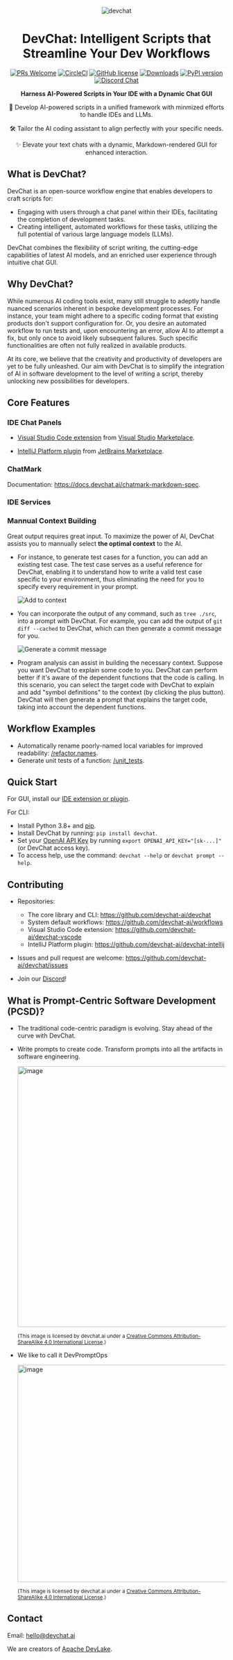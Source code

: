 <div align="center">

![devchat](https://github.com/devchat-ai/devchat/assets/592493/f39979fe-fe32-410b-bf9d-2118ac8ea3d5)

# DevChat: Intelligent Scripts that Streamline Your Dev Workflows

[![PRs Welcome](https://img.shields.io/badge/PRs-welcome-brightgreen.svg?style=flat-square)](http://makeapullrequest.com)
[![CircleCI](https://circleci.com/gh/devchat-ai/devchat/tree/main.svg?style=shield)](https://circleci.com/gh/devchat-ai/devchat/tree/main)
[![GitHub license](https://img.shields.io/github/license/devchat-ai/devchat.svg)](https://github.com/devchat-ai/devchat/blob/main/LICENSE)
[![Downloads](https://pepy.tech/badge/devchat)](https://pepy.tech/project/devchat)
[![PyPI version](https://badge.fury.io/py/devchat.svg)](https://badge.fury.io/py/devchat)
[![Discord Chat](https://img.shields.io/discord/1106908489114206309?logo=discord)](https://discord.gg/9t3yrbBUXD)

**Harness AI-Powered Scripts in Your IDE with a Dynamic Chat GUI**

🧩 Develop AI-powered scripts in a unified framework with minmized efforts to handle IDEs and LLMs.

🛠️ Tailor the AI coding assistant to align perfectly with your specific needs.

✨ Elevate your text chats with a dynamic, Markdown-rendered GUI for enhanced interaction.

</div>

## What is DevChat?

DevChat is an open-source workflow engine that enables developers to craft scripts for:
- Engaging with users through a chat panel within their IDEs, facilitating the completion of development tasks.
- Creating intelligent, automated workflows for these tasks, utilizing the full potential of various large language models (LLMs).

DevChat combines the flexibility of script writing, the cutting-edge capabilities of latest AI models, and an enriched user experience through intuitive chat GUI.

## Why DevChat?

While numerous AI coding tools exist, many still struggle to adeptly handle nuanced scenarios inherent in bespoke development processes. For instance, your team might adhere to a specific coding format that existing products don't support configuration for. Or, you desire an automated workflow to run tests and, upon encountering an error, allow AI to attempt a fix, but only once to avoid likely subsequent failures. Such specific functionalities are often not fully realized in available products.

At its core, we believe that the creativity and productivity of developers are yet to be fully unleashed. Our aim with DevChat is to simplify the integration of AI in software development to the level of writing a script, thereby unlocking new possibilities for developers.

## Core Features

### IDE Chat Panels

- [Visual Studio Code extension](https://github.com/devchat-ai/devchat-vscode) from [Visual Studio Marketplace](https://marketplace.visualstudio.com/items?itemName=merico.devchat).

- [IntelliJ Platform plugin](https://github.com/devchat-ai/devchat-intellij) from [JetBrains Marketplace](https://plugins.jetbrains.com/plugin/23258-devchat).

### ChatMark

Documentation: https://docs.devchat.ai/chatmark-markdown-spec.

### IDE Services

### Mannual Context Building

Great output requires great input. To maximize the power of AI, DevChat assists you to mannually select **the optimal context** to the AI.

- For instance, to generate test cases for a function, you can add an existing test case. The test case serves as a useful reference for DevChat, enabling it to understand how to write a valid test case specific to your environment, thus eliminating the need for you to specify every requirement in your prompt.

  ![Add to context](https://github.com/devchat-ai/devchat-vscode/assets/592493/9b19c798-d06f-4373-8f8a-6a950c3a8ba5)

- You can incorporate the output of any command, such as `tree ./src`, into a prompt with DevChat. For example, you can add the output of `git diff --cached` to DevChat, which can then generate a commit message for you.

  ![Generate a commit message](https://github.com/devchat-ai/devchat-vscode/assets/592493/7bd34547-762c-4f97-b792-8d05a9eb1dcf)

- Program analysis can assist in building the necessary context. Suppose you want DevChat to explain some code to you. DevChat can perform better if it's aware of the dependent functions that the code is calling. In this scenario, you can select the target code with DevChat to explain and add "symbol definitions" to the context (by clicking the plus button). DevChat will then generate a prompt that explains the target code, taking into account the dependent functions.

## Workflow Examples

- Automatically rename poorly-named local variables for improved readability: [/refactor.names](https://github.com/devchat-ai/workflows/tree/main/refactor/names).
- Generate unit tests of a function: [/unit_tests](https://github.com/devchat-ai/workflows/tree/main/unit_tests).

## Quick Start

For GUI, install our [IDE extension or plugin](https://docs.devchat.ai/quick-start/installation).

For CLI:
- Install Python 3.8+ and [pip](https://pip.pypa.io/en/stable/installation/).
- Install DevChat by running: `pip install devchat`.
- Set your [OpenAI API Key](https://platform.openai.com/account/api-keys) by running `export OPENAI_API_KEY="[sk-...]"` (or DevChat access key).
- To access help, use the command: `devchat --help` or `devchat prompt --help`.

## Contributing

- Repositories:
  - The core library and CLI: https://github.com/devchat-ai/devchat
  - System default workflows: https://github.com/devchat-ai/workflows
  - Visual Studio Code extension: https://github.com/devchat-ai/devchat-vscode
  - IntelliJ Platform plugin: https://github.com/devchat-ai/devchat-intellij

- Issues and pull request are welcome: https://github.com/devchat-ai/devchat/issues

- Join our [Discord](https://discord.gg/9t3yrbBUXD)!

## What is Prompt-Centric Software Development (PCSD)?

- The traditional code-centric paradigm is evolving. Stay ahead of the curve with DevChat.

- Write prompts to create code. Transform prompts into all the artifacts in software engineering.

  <img width="600" alt="image" src="https://github.com/devchat-ai/devchat/assets/592493/dd32e900-92fd-4fa4-8489-96ed17ab5e0e">

  <sub>(This image is licensed by devchat.ai under a <a rel="license" href="http://creativecommons.org/licenses/by-sa/4.0/">Creative Commons Attribution-ShareAlike 4.0 International License</a>.)</sub>
  
- We like to call it DevPromptOps
  
  <img width="500" alt="image" src="https://github.com/devchat-ai/devchat/assets/592493/e8e1215b-53b0-4473-ab00-0665d33f204a">
  
  <sub>(This image is licensed by devchat.ai under a <a rel="license" href="http://creativecommons.org/licenses/by-sa/4.0/">Creative Commons Attribution-ShareAlike 4.0 International License</a>.)</sub>

## Contact
  
Email: hello@devchat.ai

We are creators of [Apache DevLake](https://devlake.apache.org/).
